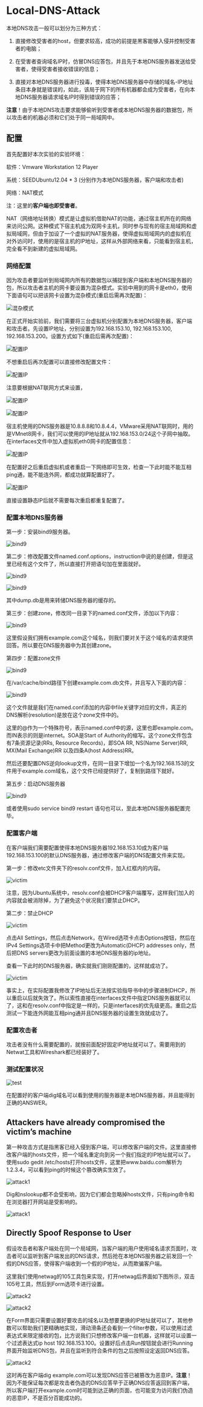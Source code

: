 # Local-DNS-Attack

本地DNS攻击一般可以划分为三种方式：

1. 直接修改受害者的host，但要求较高，成功的前提是黑客能够入侵并控制受害者的电脑；

2. 在受害者查询域名IP时，仿冒DNS应答包，并且先于本地DNS服务器发送给受害者，使得受害者接收错误的信息；

3. 直接对本地DNS服务器进行投毒，使得本地DNS服务器中存储的域名-IP地址条目本身就是错误的，如此，该局于网下的所有机器都会成为受害者，在向本地DNS服务器请求域名IP时得到错误的应答；

**注意**！由于本地DNS攻击要求能够偷听到受害者或本地DNS服务器的数据包，所以攻击者的机器必须和它们处于同一局域网中。

## 配置

首先配置好本次实验的实验环境：

软件：Vmware Workstation 12 Player

系统：SEEDUbuntu12.04 * 3 (分别作为本地DNS服务器，客户端和攻击者)

网络：NAT模式

注：这里的**客户端也即受害者**。

NAT（网络地址转换）模式是让虚拟机借助NAT的功能，通过宿主机所在的网络来访问公网。这种模式下宿主机成为双网卡主机，同时参与现有的宿主局域网和虚拟局域网，但由于加设了一个虚拟的NAT服务器，使得虚拟局域网内的虚拟机在对外访问时，使用的是宿主机的IP地址，这样从外部网络来看，只能看到宿主机，完全看不到新建的虚拟局域网。

### 网络配置

因为攻击者要监听到局域网内所有的数据包以捕捉到客户端和本地DNS服务器的包，所以攻击者主机的网卡要设置为混杂模式。实验中用到的网卡是eth0，使用下面语句可以把该网卡设置为混杂模式(重启后需再次配置)：

![混杂模式](https://raw.githubusercontent.com/familyld/Local-DNS-Attack/master/graph/image2.png)

在正式开始实验前，我们需要将三台虚拟机分别配置为本地DNS服务器，客户端和攻击者。先设置IP地址，分别设置为192.168.153.10, 192.168.153.100, 192.168.153.200。设置方式如下(重启后需再次配置)：

![配置IP](https://raw.githubusercontent.com/familyld/Local-DNS-Attack/master/graph/image3.png)

不想重启后再次配置可以直接修改配置文件：

![配置IP](https://raw.githubusercontent.com/familyld/Local-DNS-Attack/master/graph/image4.png)

注意要根据NAT联网方式来设置，

![配置IP](https://raw.githubusercontent.com/familyld/Local-DNS-Attack/master/graph/image5.png)

![配置IP](https://raw.githubusercontent.com/familyld/Local-DNS-Attack/master/graph/image6.png)

宿主机使用的DNS服务器是10.8.8.8和10.8.4.4，VMware采用NAT联网时，用的是VMnet8网卡，我们可以使用的IP地址就从192.168.153.0/24这个子网中抽取。在interfaces文件中加入虚拟机eth0网卡的配置信息：

![配置IP](https://raw.githubusercontent.com/familyld/Local-DNS-Attack/master/graph/image7.png)

在配置好之后重启虚拟机或者重启一下网络即可生效，检查一下此时能不能互相ping通，能不能连外网，都成功就算配置好了。

![配置IP](https://raw.githubusercontent.com/familyld/Local-DNS-Attack/master/graph/image8.png)

直接设置静态IP后就不需要每次重启都重复配置了。

### 配置本地DNS服务器

第一步：安装bind9服务器。

![bind9](https://raw.githubusercontent.com/familyld/Local-DNS-Attack/master/graph/image9.png)

第二步：修改配置文件named.conf.options，instruction中说的是创建，但是这里已经有这个文件了，所以直接打开把语句加在里面就好。

![bind9](https://raw.githubusercontent.com/familyld/Local-DNS-Attack/master/graph/image10.png)

![bind9](https://raw.githubusercontent.com/familyld/Local-DNS-Attack/master/graph/image11.png)

其中dump.db是用来转储DNS服务器的缓存的。

第三步：创建zone，修改同一目录下的named.conf文件，添加以下内容：

![bind9](https://raw.githubusercontent.com/familyld/Local-DNS-Attack/master/graph/image12.png)

这里假设我们拥有example.com这个域名，则我们要对关于这个域名的请求提供回答。所以要在DNS服务器中为其创建zone。

第四步：配置zone文件

![bind9](https://raw.githubusercontent.com/familyld/Local-DNS-Attack/master/graph/image13.png)

在/var/cache/bind路径下创建example.com.db文件，并且写入下面的内容：

![bind9](https://raw.githubusercontent.com/familyld/Local-DNS-Attack/master/graph/image14.png)

这个文件就是我们在named.conf添加的内容中file关键字对应的文件，真正的DNS解析(resolution)是放在这个zone文件中的。

这里的@作为一个特殊符号，表示named.conf中的源，这里也即example.com。而IN表示的则是internet。SOA是Start of Authority的缩写。这个zone文件包含有7条资源记录(RRs, Resource Records)，即SOA RR, NS(Name Server)RR, MX(Mail Exchange)RR 以及四条A(host Address)RR。

然后还要配置DNS逆向lookup文件，在同一目录下增加一个名为192.168.153的文件用于example.com域名，这个文件已经提供好了，复制到路径下就好。

第五步：启动DNS服务器

![bind9](https://raw.githubusercontent.com/familyld/Local-DNS-Attack/master/graph/image15.png)

或者使用sudo service bind9 restart 语句也可以，至此本地DNS服务器配置完毕。

### 配置客户端

在客户端我们需要配置使得本地DNS服务器192.168.153.10成为客户端192.168.153.100的默认DNS服务器，通过修改客户端的DNS配置文件来实现。

第一步：修改etc文件夹下的resolv.conf文件，加入红框内的内容。

![victim](https://raw.githubusercontent.com/familyld/Local-DNS-Attack/master/graph/image16.png)

注意，因为Ubuntu系统中，resolv.conf会被DHCP客户端覆写，这样我们加入的内容就会被消除掉，为了避免这个状况我们要禁止DHCP。

第二步：禁止DHCP

![victim](https://raw.githubusercontent.com/familyld/Local-DNS-Attack/master/graph/image17.png)

点击All Settings，然后点击Network，在Wired选项卡点击Options按钮，然后在IPv4 Settings选项卡中把Method更改为Automatic(DHCP) addresses only，然后把DNS servers更改为前面设置的本地DNS服务器的ip地址。

查看一下此时的DNS服务器，确实就我们刚刚配置的，这样就成功了。

![victim](https://raw.githubusercontent.com/familyld/Local-DNS-Attack/master/graph/image18.png)

事实上，在实际配置我修改了IP地址后无法按实验指导书中的步骤进制DHCP，所以重启以后就失效了。所以索性直接在interfaces文件中指定DNS服务器就可以了，这和在resolv.conf中指定是一样的，只是interfaces的优先级更高。重启之后测试一下能连外网能互相ping通并且DNS服务器的设置生效就成功了。

### 配置攻击者

攻击者没有什么需要配置的，就按前面配好固定IP地址就可以了。需要用到的Netwat工具和Wireshark都已经装好了。

### 测试配置状况

![test](https://raw.githubusercontent.com/familyld/Local-DNS-Attack/master/graph/image19.png)

在配置好的客户端dig域名可以看到使用的服务器是本地DNS服务器，并且能得到正确的ANSWER。

## Attackers have already compromised the victim’s machine

第一种攻击方式是指黑客已经入侵到客户端，可以修改客户端的文件。这里直接修改客户端的hosts文件，把一个域名重定向到另一个我们指定的IP地址就可以了。使用sudo gedit /etc/hosts打开hosts文件，这里把www.baidu.com解析为1.2.3.4，可以看到ping的时候这个篡改确实生效了。

 ![attack1](https://raw.githubusercontent.com/familyld/Local-DNS-Attack/master/graph/image20.png)

Dig和nslookup都不会受影响，因为它们都会忽略掉hosts文件，只有ping命令和在浏览器打开网站是受影响的。

 ![attack1](https://raw.githubusercontent.com/familyld/Local-DNS-Attack/master/graph/image21.png)

## Directly Spoof Response to User

假设攻击者和客户端处在同一个局域网，当客户端的用户使用域名请求页面时，攻击者可以监听到客户端发出的DNS请求，然后抢在本地DNS服务器之前发回一个假的DNS应答，使得客户端收到一个假的IP地址，从而欺骗客户端。

这里我们使用netwag的105工具包来实现，打开netwag后界面如下图所示，双击105号工具，然后到Form选项卡进行设置。

 ![attack2](https://raw.githubusercontent.com/familyld/Local-DNS-Attack/master/graph/image22.png)

 ![attack2](https://raw.githubusercontent.com/familyld/Local-DNS-Attack/master/graph/image23.png)

在Form界面只需要设置好要攻击的域名以及想要更换的IP地址就可以了，其他参数可以帮助我们更精确地实现，滑动滑条还会看到一个filter参数，可以使用过滤表达式来限定接收的包，比方说我们只想修改客户端一台机器，这样就可以设置一个过滤表达式ip host 192.168.153.100。设置好后点击Run按钮就会进行Running界面开始监听DNS包，并且在监听到符合条件的包之后按照设定返回DNS应答。

 ![attack2](https://raw.githubusercontent.com/familyld/Local-DNS-Attack/master/graph/image24.png)

这时再在客户端dig example.com可以发现DNS应答已被篡改为恶意IP。**注意**！因为不能保证每次都是攻击者伪造的DNS应答早于正确DNS应答返回到客户端，所以客户端打开example.com时可能到达正确的页面，也可能变为访问我们伪造的恶意IP，不是百分百能成功的。
